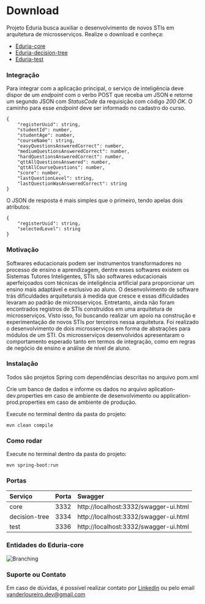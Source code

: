 # Download

Projeto Eduria busca auxiliar o desenvolvimento de novos STIs em arquitetura de microsserviços. Realize o download e conheça:

*   [Eduria-core](https://github.com/vanderloureiro/eduria-core)
*   [Eduria-decision-tree](https://github.com/vanderloureiro/eduria-decision-tree)
*   [Eduria-test](https://github.com/vanderloureiro/eduria-test)

### Integração

Para integrar com a aplicação principal, o serviço de inteligência deve dispor de um _endpoint_ com o verbo POST que receba um JSON e retorne um segundo JSON com _StatusCode_ da requisição com código _200 OK_. O caminho para esse _endpoint_ deve ser informado no cadastro do curso.

```
{
    "registerUuid": string,
    "studentId": number,
    "studentAge": number,
    "courseName": string,
    "easyQuestionsAnsweredCorrect": number,
    "mediumQuestionsAnsweredCorrect": number,
    "hardQuestionsAnsweredCorrect": number,
    "qttAllQuestionsAnswered": number,
    "qttAllCourseQuestions": number,
    "score": number,
    "lastQuestionLevel": string,
    "lastQuestionWasAnsweredCorrect": string
}
```

O JSON de resposta é mais simples que o primeiro, tendo apelas dois atributos:

```
{
    "registerUuid": string,
    "selectedLevel": string
}
```

### Motivação

Softwares educacionais podem ser instrumentos transformadores no processo de ensino e aprendizagem, dentre esses softwares existem os Sistemas Tutores Inteligentes, STIs são softwares educacionais aperfeiçoados com técnicas de inteligência artificial para proporcionar um ensino mais adaptável e exclusivo ao aluno. O desenvolvimento de software trás dificuldades arquiteturais à medida que cresce e essas dificuldades levaram ao padrão de microsserviços. Entretanto, ainda não foram encontrados registros de STIs construídos em uma arquitetura de microsserviços. Visto isso, foi buscando realizar um apoio na construção e experimentação de novos STIs por terceiros nessa arquitetura. Foi realizado o desenvolvimento de dois microsserviços em forma de abstrações para módulos de um STI. Os microsserviços desenvolvidos apresentaram o comportamento esperado tanto em termos de integração, como em regras de negócio de ensino e análise de nível de aluno.

### Instalação

Todos são projetos Spring com dependências descritas no arquivo pom.xml

Crie um banco de dados e informe os dados no arquivo aplication-dev.properties em caso de ambiente de desenvolvimento ou application-prod.properties em caso de ambiente de produção.

Execute no terminal dentro da pasta do projeto:
```
mvn clean compile
```

### Como rodar

Execute no terminal dentro da pasta do projeto:
```
mvn spring-boot:run
```

### Portas

| Serviço       | Porta  | Swagger                                |
|:--------------|:-------|:---------------------------------------|
| core          | 3332   | http://localhost:3332/swagger-ui.html  |
| decision-tree | 3334   | http://localhost:3332/swagger-ui.html  |
| test          | 3336   | http://localhost:3332/swagger-ui.html  |


### Entidades do Eduria-core

![Branching](https://guides.github.com/activities/hello-world/branching.png)

### Suporte ou Contato

Em caso de dúvidas, é possível realizar contato por [Linkedin](https://www.linkedin.com/in/vanderloureiro/) ou pelo email vanderloureiro.dev@gmail.com



